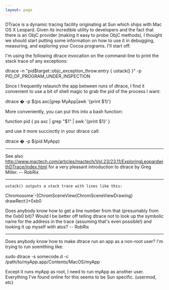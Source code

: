 ```yaml
---
layout: page
---
```


DTrace is a dynamic tracing facility originating at Sun which ships with Mac OS X Leopard. Given its incredible utility to developers and the fact that there is an ObjC provider (making it easy to probe ObjC methods), I thought we should start putting some information on how to use it in debugging, measuring, and exploring your Cocoa programs. I'll start off:

I'm using the following dtrace invocation on the command-line to print the stack trace of any exceptions:

    
dtrace -n "pid\$target::objc_exception_throw:entry { ustack() }" -p PID_OF_PROGRAM_UNDER_INSPECTION


Since I frequently relaunch the app between runs of     dtrace, I find it convenient to use a bit of shell magic to grab the pid of the process I want:

    
dtrace � -p $(ps axc|grep MyApp|awk '{print $1}')


More conveniently, you can put this into a     bash function:

    
function pid {
	ps axc | grep "$1" | awk '{print $1}'
}


and use it more succinctly in your     dtrace call:

    
dtrace � -p $(pid MyApp)


----

See also http://www.mactech.com/articles/mactech/Vol.23/23.11/ExploringLeopardwithDTrace/index.html for a very pleasant introduction to dtrace by Greg Miller. -- RobRix

----

    ustack() outputs a stack trace with lines like this:

    
Chromosome`-[ChromSceneView(ChromSceneViewDrawing) drawRect:]+0xb0


Does anybody know how to get a line number from that (presumably from the     0xb0 bit)? Would I be better off telling dtrace not to look up the symbolic name for the address in the trace (assuming that's even possible!) and looking it up myself with     atos? -- RobRix

----

Does anybody know how to make dtrace run an app as a non-root user? I'm trying to run soemthing like:
    
sudo dtrace -s somecode.d -c /path/to/myApp.app/Contents/MacOS/myApp

Except it runs myApp as root, I need to run myApp as another user. Everything I've found online for this seems to be Sun specific. (usermod, etc)
